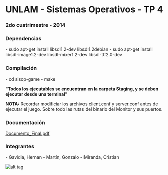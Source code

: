 <h1>UNLAM - Sistemas Operativos - TP 4</h1>
<h3>2do cuatrimestre - 2014</h3>

<h3>Dependencias</h3>
- sudo apt-get install libsdl1.2-dev libsdl1.2debian
- sudo apt-get install libsdl-image1.2-dev libsdl-mixer1.2-dev libsdl-ttf2.0-dev

<h3>Compilación</h3>
- cd sisop-game
- make

<b>"Todos los ejecutables se encuentran en la carpeta Staging, y se deben ejecutar desde una terminal"</b>

<b>NOTA:</b> Recordar modificiar los archivos client.conf y server.conf antes de ejecutar el juego. Sobre todo las rutas del binario del Monitor y sus puertos.

<h3>Documentación</h3>
<a href="https://github.com/cristianmiranda/sisop-game/blob/master/Documento_Final.pdf">Documento_Final.pdf</a>

<h3>Integrantes</h3>
- Gavidia, Hernan
- Martín, Gonzalo
- Miranda, Cristian

![alt tag](http://s12.postimg.org/3zf8hepot/Donkey_Kong.jpg)
